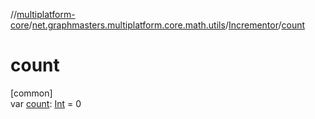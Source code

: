 //[multiplatform-core](../../../index.md)/[net.graphmasters.multiplatform.core.math.utils](../index.md)/[Incrementor](index.md)/[count](count.md)

# count

[common]\
var [count](count.md): [Int](https://kotlinlang.org/api/latest/jvm/stdlib/kotlin/-int/index.html) = 0

